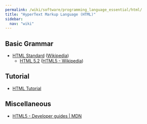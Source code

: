 ```yaml
---
permalink: /wiki/software/programming_language_essential/html/
title: "HyperText Markup Language (HTML)"
sidebar:
  nav: "wiki"
---
```


## Basic Grammar

* [HTML Standard](https://html.spec.whatwg.org/) ([Wikipedia](https://en.wikipedia.org/wiki/HTML))
  * [HTML 5.2](https://www.w3.org/TR/2017/REC-html52-20171214/) ([HTML5 - Wikipedia](https://en.wikipedia.org/wiki/HTML5))

## Tutorial

* [HTML Tutorial](https://www.w3schools.com/html/)

## Miscellaneous

* [HTML5 - Developer guides \| MDN](https://developer.mozilla.org/en-US/docs/Web/Guide/HTML/HTML5)
